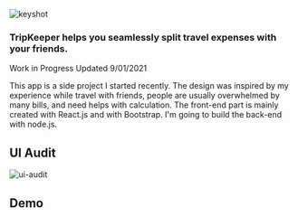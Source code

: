 ![keyshot](https://yuanyuanhu96.github.io/keyshot.png)


### TripKeeper helps you seamlessly split travel expenses with your friends.

Work in Progress
Updated 9/01/2021

This app is a side project I started recently. The design was inspired by my experience while travel with friends, people are usually overwhelmed by many bills, and need helps with calculation. The front-end part is mainly created with React.js and with Bootstrap. I'm going to build the back-end with node.js.

## UI Audit
![ui-audit](https://yuanyuanhu96.github.io/ui-audit.png)

## Demo


